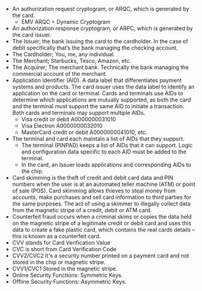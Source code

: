 - An authorization request cryptogram, or ARQC, which is generated by the card.
  - EMV ARQC = Dynamic Cryptogram
- An authorization response cryptogram, or ARPC, which is generated by the card issuer.
- The Issuer; the bank issuing the card to the cardholder. In the case of debit specifically that’s the bank managing the checking account.
- The Cardholder; You, me, any individual.
- The Merchant; Starbucks, Tesco, Amazon, etc.
- The Acquirer; The merchant bank. Technically the bank managing the commercial account of the merchant. 
- Application Identifier (AID). A data label that differentiates payment systems and products. The card issuer uses the data label to identify an application on the card or terminal. Cards and terminals use AIDs to determine which applications are mutually supported, as both the card and the terminal must support the same AID to initiate a transaction. Both cards and terminals may support multiple AIDs.
  - Visa credit or debit A0000000031010
  - Visa Electron A0000000032010
  - MasterCard credit or debit A0000000041010, etc.
- The terminal and card each maintain a list of AIDs that they support.
  - The terminal (PINPAD) keeps a list of AIDs that it can support. Logic and configuration data specific to each AID must be added to the terminal.
  - In the card, an Issuer loads applications and corresponding AIDs to the chip.
- Card skimming is the theft of credit and debit card data and PIN numbers when the user is at an automated teller machine (ATM) or point of sale (POS). Card skimming allows thieves to steal money from accounts, make purchases and sell card information to third parties for the same purposes. The act of using a skimmer to illegally collect data from the magnetic stripe of a credit, debit or ATM card.
- Counterfeit fraud occurs when a criminal skims or copies the data held on the magnetic stripe of a legitimate credit or debit card and uses this data to create a fake plastic card, which contains the real cards details – this is known as a counterfeit card.
- CVV stands for Card Verification Value
- CVC is short from Card Verification Code
- CVV2/CVC2 It's a security number printed on a payment card and not stored in the chip or magnetic stripe.
- CVV1/CVC1 Stored in the magnetic stripe.
- Online Security Functions: Symmetric Keys.
- Offline Security Functions: Asymmetric Keys.
